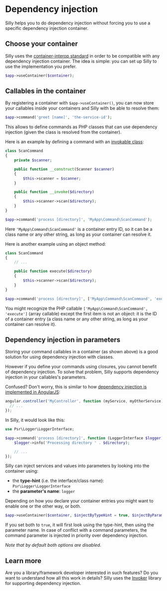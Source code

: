 # Dependency injection

Silly helps you to do dependency injection without forcing you to use a specific dependency injection container.

## Choose your container

Silly uses the [container-interop standard](https://github.com/container-interop/container-interop) in order to be compatible with any dependency injection container. The idea is simple: you can set up Silly to use the implementation you prefer.

```php
$app->useContainer($container);
```

## Callables in the container

By registering a container with `$app->useContainer()`, you can now store your callables inside your containers and Silly with be able to resolve them:

```php
$app->command('greet [name]', 'the-service-id');
```

This allows to define commands as PHP classes that can use dependency injection (given the class is resolved from the container).

Here is an example by defining a command with an [invokable class](http://php.net/manual/en/language.oop5.magic.php#object.invoke):

```php
class ScanCommand
{
    private $scanner;

    public function __construct(Scanner $scanner)
    {
        $this->scanner = $scanner;
    }

    public function __invoke($directory)
    {
        $this->scanner->scan($directory);
    }
}

$app->command('process [directory]', 'MyApp\Command\ScanCommand');
```

Here `'MyApp\Command\ScanCommand'` is a container entry ID, so it can be a class name or any other string, as long as your container can resolve it.

Here is another example using an object method:

```php
class ScanCommand
{
    // ...

    public function execute($directory)
    {
        $this->scanner->scan($directory);
    }
}

$app->command('process [directory]', ['MyApp\Command\ScanCommand', 'execute']);
```

You might recognize the PHP callable `['MyApp\Command\ScanCommand', 'execute']` (array callable) except the first item is not an object: it is the ID of a container entry (a class name or any other string, as long as your container can resolve it).

## Dependency injection in parameters

Storing your command callables in a container (as shown above) is a good solution for using dependency injection with classes.

However if you define your commands using closures, you cannot benefit of dependency injection. To solve that problem, Silly supports dependency injection in your callables's parameters.

Confused? Don't worry, this is similar to how [dependency injection is implemented in AngularJS](https://docs.angularjs.org/guide/di):

```js
angular.controller('MyController', function (myService, myOtherService) {
  // ...
});
```

In Silly, it would look like this:

```php
use Psr\Logger\LoggerInterface;

$app->command('process [directory]', function (LoggerInterface $logger) {
    $logger->info('Processing directory ' . $directory);

    // ...
});
```

Silly can inject services and values into parameters by looking into the container using:

- the **type-hint** (i.e. the interface/class name): `Psr\Logger\LoggerInterface`
- the **parameter's name**: `logger`

Depending on how you declare your container entries you might want to enable one or the other way, or both.

```php
$app->useContainer($container, $injectByTypeHint = true, $injectByParameterName = true);
```

If you set both to `true`, it will first look using the type-hint, then using the parameter name. In case of conflict with a command parameters, the command parameter is injected in priority over dependency injection.

*Note that by default both options are disabled.*

## Learn more

Are you a library/framework developer interested in such features? Do you want to understand how all this work in details? Silly uses the [Invoker](https://github.com/mnapoli/Invoker#built-in-support-for-dependency-injection) library for supporting dependency injection.
